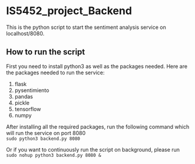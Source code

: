 # IS5452_project_Backend
This is the python script to start the sentiment analysis service on localhost/8080.  
## How to run the script  
First you need to install python3 as well as the packages needed.
Here are the packages needed to run the service:
1. flask
2. pysentimiento
3. pandas
4. pickle
5. tensorflow  
6. numpy  

After installing all the required packages, run the following command which will run the service on port 8080  
`sudo python3 backend.py 8080`   

Or if you want to continuously run the script on background, please run  
`sudo nohup python3 backend.py 8080 &` 

